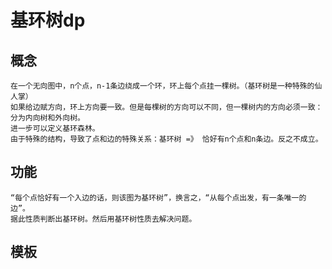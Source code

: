 # 基环树dp
## 概念
    在一个无向图中，n个点，n-1条边绕成一个环，环上每个点挂一棵树。（基环树是一种特殊的仙人掌）
    如果给边赋方向，环上方向要一致。但是每棵树的方向可以不同，但一棵树内的方向必须一致：分为内向树和外向树。
    进一步可以定义基环森林。
    由于特殊的结构，导致了点和边的特殊关系：基环树 =》 恰好有n个点和n条边。反之不成立。
## 功能
    “每个点恰好有一个入边的话，则该图为基环树”，换言之，“从每个点出发，有一条唯一的边”。
    据此性质判断出基环树。然后用基环树性质去解决问题。
    
## 模板
